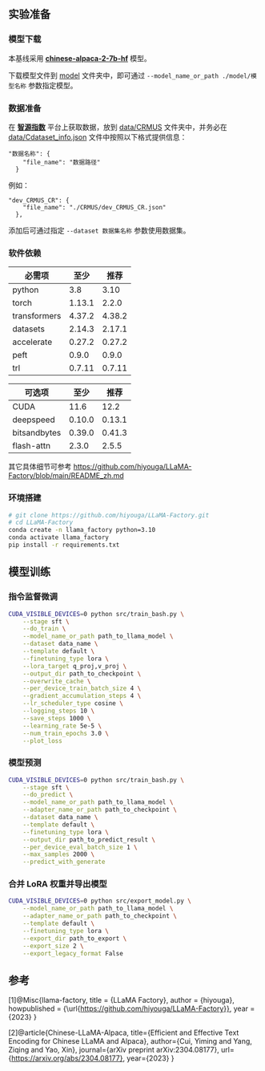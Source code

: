 
## 实验准备
### 模型下载
  本基线采用 **[chinese-alpaca-2-7b-hf](https://github.com/ymcui/Chinese-LLaMA-Alpaca-2)** 模型。

  下载模型文件到 [model](model) 文件夹中，即可通过 `--model_name_or_path ./model/模型名称` 参数指定模型。
### 数据准备
  在 **[智源指数](https://)** 平台上获取数据，放到 [data/CRMUS](data/CRMUS) 文件夹中，并务必在 [data/Cdataset_info.json](data/dataset_info.json) 文件中按照以下格式提供信息：
```
"数据名称": {
    "file_name": "数据路径"
  }
```
例如：  
```  
"dev_CRMUS_CR": {
    "file_name": "./CRMUS/dev_CRMUS_CR.json"
  },
```
添加后可通过指定 `--dataset 数据集名称` 参数使用数据集。
### 软件依赖

| 必需项       | 至少     | 推荐      |
| ------------ | ------- | --------- |
| python       | 3.8     | 3.10      |
| torch        | 1.13.1  | 2.2.0     |
| transformers | 4.37.2  | 4.38.2    |
| datasets     | 2.14.3  | 2.17.1    |
| accelerate   | 0.27.2  | 0.27.2    |
| peft         | 0.9.0   | 0.9.0     |
| trl          | 0.7.11  | 0.7.11    |

| 可选项       | 至少     | 推荐      |
| ------------ | ------- | --------- |
| CUDA         | 11.6    | 12.2      |
| deepspeed    | 0.10.0  | 0.13.1    |
| bitsandbytes | 0.39.0  | 0.41.3    |
| flash-attn   | 2.3.0   | 2.5.5     |

其它具体细节可参考 https://github.com/hiyouga/LLaMA-Factory/blob/main/README_zh.md
### 环境搭建
```bash
# git clone https://github.com/hiyouga/LLaMA-Factory.git
# cd LLaMA-Factory
conda create -n llama_factory python=3.10
conda activate llama_factory
pip install -r requirements.txt
```

## 模型训练

### 指令监督微调
```bash
CUDA_VISIBLE_DEVICES=0 python src/train_bash.py \
    --stage sft \
    --do_train \
    --model_name_or_path path_to_llama_model \
    --dataset data_name \
    --template default \
    --finetuning_type lora \
    --lora_target q_proj,v_proj \
    --output_dir path_to_checkpoint \
    --overwrite_cache \
    --per_device_train_batch_size 4 \
    --gradient_accumulation_steps 4 \
    --lr_scheduler_type cosine \
    --logging_steps 10 \
    --save_steps 1000 \
    --learning_rate 5e-5 \
    --num_train_epochs 3.0 \
    --plot_loss
```

### 模型预测
```bash
CUDA_VISIBLE_DEVICES=0 python src/train_bash.py \
    --stage sft \
    --do_predict \
    --model_name_or_path path_to_llama_model \
    --adapter_name_or_path path_to_checkpoint \
    --dataset data_name \
    --template default \
    --finetuning_type lora \
    --output_dir path_to_predict_result \
    --per_device_eval_batch_size 1 \
    --max_samples 2000 \
    --predict_with_generate
```

### 合并 LoRA 权重并导出模型

```bash
CUDA_VISIBLE_DEVICES=0 python src/export_model.py \
    --model_name_or_path path_to_llama_model \
    --adapter_name_or_path path_to_checkpoint \
    --template default \
    --finetuning_type lora \
    --export_dir path_to_export \
    --export_size 2 \
    --export_legacy_format False
```
## 参考
[1]@Misc{llama-factory,
  title = {LLaMA Factory},
  author = {hiyouga},
  howpublished = {\url{https://github.com/hiyouga/LLaMA-Factory}},
  year = {2023}
}

[2]@article{Chinese-LLaMA-Alpaca,
    title={Efficient and Effective Text Encoding for Chinese LLaMA and Alpaca},
    author={Cui, Yiming and Yang, Ziqing and Yao, Xin},
    journal={arXiv preprint arXiv:2304.08177},
    url={https://arxiv.org/abs/2304.08177},
    year={2023}
}